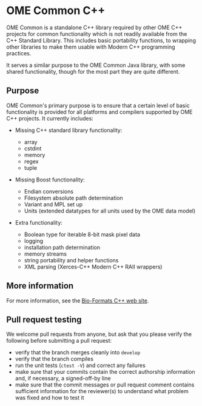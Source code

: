 # OME Common C++

OME Common is a standalone C++ library required by other OME C++
projects for common functionality which is not readily available from
the C++ Standard Library.  This includes basic portability functions,
to wrapping other libraries to make them usable with Modern C++
programming practices.

It serves a similar purpose to the OME Common Java library, with some
shared functionality, though for the most part they are quite
different.


Purpose
-------

OME Common's primary purpose is to ensure that a certain level of
basic functionality is provided for all platforms and compilers
supported by OME C++ projects.  It currently includes:

- Missing C++ standard library functionality:

  * array
  * cstdint
  * memory
  * regex
  * tuple

- Missing Boost functionality:

  * Endian conversions
  * Filesystem absolute path determination
  * Variant and MPL set up
  * Units (extended datatypes for all units used by the OME data
    model)

- Extra functionality:

  * Boolean type for iterable 8-bit mask pixel data
  * logging
  * installation path determination
  * memory streams
  * string portability and helper functions
  * XML parsing (Xerces-C++ Modern C++ RAII wrappers)


More information
----------------

For more information, see the [Bio-Formats C++ web
site](http://www.openmicroscopy.org/site/support/bio-formats5.2/developers/cpp/overview.html).


Pull request testing
--------------------

We welcome pull requests from anyone, but ask that you please verify the
following before submitting a pull request:

 * verify that the branch merges cleanly into ```develop```
 * verify that the branch compiles
 * run the unit tests (```ctest -V```) and correct any failures
 * make sure that your commits contain the correct authorship information and,
   if necessary, a signed-off-by line
 * make sure that the commit messages or pull request comment contains
   sufficient information for the reviewer(s) to understand what problem was
   fixed and how to test it
